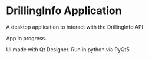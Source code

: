 # DrillingInfo Application
A desktop application to interact with the DrillingInfo API

App in progress. 

UI made with Qt Designer. Run in python via PyQt5.
